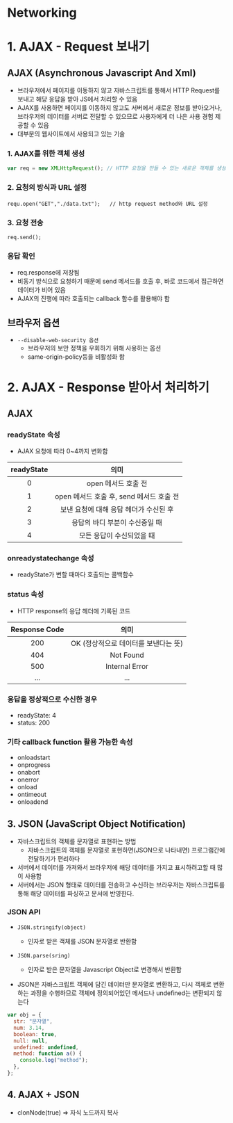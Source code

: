 # Networking

# 1. AJAX - Request 보내기

## AJAX (Asynchronous Javascript And Xml)

- 브라우저에서 페이지를 이동하지 않고 자바스크립트를 통해서 HTTP Request를 보내고 해당 응답을 받아 JS에서 처리할 수 있음
- AJAX를 사용하면 페이지를 이동하지 않고도 서버에서 새로운 정보를 받아오거나, 브라우저의 데이터를 서버로 전달할 수 있으므로 사용자에게 더 나은 사용 경험 제공할 수 있음
- 대부분의 웹사이트에서 사용되고 있는 기술

### 1. AJAX를 위한 객체 생성

```js
var req = new XMLHttpRequest(); // HTTP 요청을 만들 수 있는 새로운 객체를 생성하는 명령
```

### 2. 요청의 방식과 URL 설정

```JS
requ.open("GET","./data.txt");   // http request method와 URL 설정
```

### 3. 요청 전송

```JS
req.send();
```

### 응답 확인

- req.response에 저장됨
- 비동기 방식으로 요청하기 때문에 send 메서드를 호출 후, 바로 코드에서 접근하면 데이터가 비어 있음
- AJAX의 진행에 따라 호출되는 callback 함수를 활용해야 함

## 브라우저 옵션

- `--disable-web-security 옵션`
  - 브라우저의 보안 정책을 우회하기 위해 사용하는 옵션
  - same-origin-policy등을 비활성화 함

# 2. AJAX - Response 받아서 처리하기

## AJAX

### readyState 속성

- AJAX 요청에 따라 0~4까지 변화함<br>

| readyState |                   의미                   |
| :--------: | :--------------------------------------: |
|     0      |           open 메서드 호출 전            |
|     1      | open 메서드 호출 후, send 메서드 호출 전 |
|     2      |  보낸 요청에 대해 응답 헤더가 수신된 후  |
|     3      |      응답의 바디 부분이 수신중일 때      |
|     4      |        모든 응답이 수신되었을 때         |

### onreadystatechange 속성

- readyState가 변할 때마다 호출되는 콜백함수

### status 속성

- HTTP response의 응답 헤더에 기록된 코드

| Response Code |                 의미                 |
| :-----------: | :----------------------------------: |
|      200      | OK (정상적으로 데이터를 보낸다는 뜻) |
|      404      |              Not Found               |
|      500      |            Internal Error            |
|      ...      |                 ...                  |

### 응답을 정상적으로 수신한 경우

- readyState: 4
- status: 200

### 기타 callback function 활용 가능한 속성

- onloadstart
- onprogress
- onabort
- onerror
- onload
- ontimeout
- onloadend

## 3. JSON (JavaScript Object Notification)

- 자바스크립트의 객체를 문자열로 표현하는 방법
  - 자바스크립트의 객체를 문자열로 표현하면(JSON으로 나타내면) 프로그램간에 전달하기가 편리하다
- 서버에서 데이터를 가져와서 브라우저에 해당 데이터를 가지고 표시하려고할 때 많이 사용함
- 서버에서는 JSON 형태로 데이터를 전송하고 수신하는 브라우저는 자바스크립트를 통해 해당 데이터를 파싱하고 문서에 반영한다.

### JSON API

- `JSON.stringify(object)`

  - 인자로 받은 객체를 JSON 문자열로 반환함

- `JSON.parse(sring)`

  - 인자로 받은 문자열을 Javascript Object로 변경해서 반환함

- JSON은 자바스크립트 객체에 담긴 데이터만 문자열로 변환하고, 다시 객체로 변환하는 과정을 수행하므로 객체에 정의되어있던 메서드나 undefined는 변환되지 않는다

```js
var obj = {
  str: "문자열",
  num: 3.14,
  boolean: true,
  null: null,
  undefined: undefined,
  method: function a() {
    console.log("method");
  },
};
```

## 4. AJAX + JSON

- clonNode(true) => 자식 노드까지 복사
